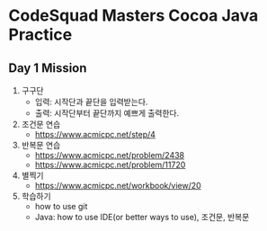 # CodeSquad Masters Cocoa Java Practice
## Day 1 Mission
1. 구구단
    - 입력: 시작단과 끝단을 입력받는다.
    - 출력: 시작단부터 끝단까지 예쁘게 출력한다.
2. 조건문 연습
    - https://www.acmicpc.net/step/4
3. 반복문 연습
    - https://www.acmicpc.net/problem/2438
    - https://www.acmicpc.net/problem/11720
4. 별찍기
    - https://www.acmicpc.net/workbook/view/20
5. 학습하기
    - how to use git
    - Java: how to use IDE(or better ways to use), 조건문, 반복문 